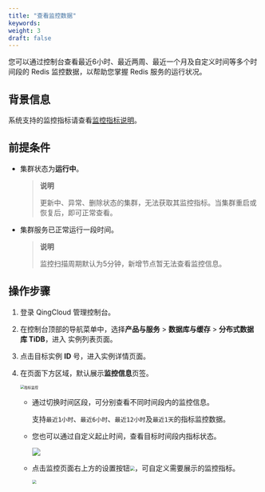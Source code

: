 ```yaml
---
title: "查看监控数据"
keywords: 
weight: 3
draft: false
---
```


您可以通过控制台查看最近6小时、最近两周、最近一个月及自定义时间等多个时间段的 Redis 监控数据，以帮助您掌握 Redis 服务的运行状况。

## 背景信息

系统支持的监控指标请查看[监控指标说明](../indexdesc)。

## 前提条件

- 集群状态为**运行中**。

  > **说明**
  >
  > 更新中、异常、删除状态的集群，无法获取其监控指标。当集群重启或恢复后，即可正常查看。

- 集群服务已正常运行一段时间。

  > **说明**
  >
  > 监控扫描周期默认为5分钟，新增节点暂无法查看监控信息。

## 操作步骤

1. 登录 QingCloud 管理控制台。

2. 在控制台顶部的导航菜单中，选择**产品与服务** > **数据库与缓存** > **分布式数据库 TiDB**，进入 实例列表页面。

3. 点击目标实例 **ID** 号，进入实例详情页面。

4. 在页面下方区域，默认展示**监控信息**页签。

   <img src="../../../_images/moni_info.png" alt="指标监控" style="zoom:50%;" />

   - 通过切换时间区段，可分别查看不同时间段内的监控信息。

     支持`最近1小时`、`最近6小时`、`最近12小时`及`最近1天`的指标监控数据。

   - 您也可以通过自定义起止时间，查看目标时间段内指标状态。

     <img src="../../../_images/define_query.png" />

   - 点击监控页面右上方的设置按钮<img src="../../../_images/moni_setting_icon.png" style="zoom:60%;" />，可自定义需要展示的监控指标。

     <img src="../../../_images/define_indicators.png" style="zoom:50%;" />

   

